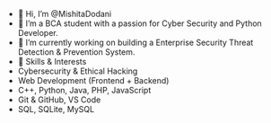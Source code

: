- 👋 Hi, I’m @MishitaDodani 
- 👀 I’m a BCA student with a passion for Cyber Security and Python Developer.
- 🌱 I’m currently working on building a Enterprise Security Threat Detection & Prevention System.
- 🚀 Skills & Interests
- Cybersecurity & Ethical Hacking
- Web Development (Frontend + Backend)
- C++, Python, Java, PHP, JavaScript
- Git & GitHub, VS Code
- SQL, SQLite, MySQL

<!---
MishitaDodani/MishitaDodani is a ✨ special ✨ repository because its `README.md` (this file) appears on your GitHub profile.
You can click the Preview link to take a look at your changes.
--->

